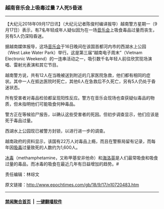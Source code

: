 ### 越南音乐会上吸毒过量 7人死5昏迷
------------------------

<p>【大纪元2018年09月17日讯】（大纪元记者陈俊村编译报导）越南警方星期一（9月17日）表示，有7名年轻成年人疑似因为在一场<a href="http://www.epochtimes.com/gb/tag/%E9%9F%B3%E4%B9%90%E4%BC%9A.html">音乐会</a>上吸食毒品过量而丧生，另有5人仍深陷昏迷。</p>
<p>据越南媒体报导，这场<a href="http://www.epochtimes.com/gb/tag/%E9%9F%B3%E4%B9%90%E4%BC%9A.html">音乐会</a>于16日晚间在该国首都河内市的西湖水上公园（West Lake Water Park）举行。这是第三届“越南电子周末”（Vietnam Electronic Weekend）的一连串活动之一，吸引数千名年轻人前往欣赏现场演唱、雷射光表演和其它节目。</p>
<p>越南警方说，共有12人在当晚被送到附近的几家医院急救，他们都有相同的症状。其中一人在抵达医院时死亡，其他6人在急救后不久死亡，另有5人仍处于昏迷状态。</p>
<p>所有受害者对毒品检验都呈现阳性反应。警方在音乐会现场也查获疑似毒品的物质，但未指明他们可能吸食何种毒品。</p>
<p>警方正在等候验尸报告，以确认这些受害者的死因。但初步调查显示，他们应该是死于毒品过量。</p>
<p>西湖水上公园现已被警方封锁，以进行进一步的调查。</p>
<p>越南政府的资料显示，该国有22万人对毒品上瘾，而且在警察局留有记录，而每年因<a href="http://www.epochtimes.com/gb/tag/%E5%90%B8%E6%AF%92.html">吸毒</a>过量致死的人数约为1,600人。</p>
<p><a href="http://www.epochtimes.com/gb/tag/%E5%86%B0%E6%AF%92.html">冰毒</a>（methamphetamine，又称甲基安非他命）和<a href="http://www.epochtimes.com/gb/tag/%E6%B5%B7%E6%B4%9B%E8%8B%B1.html">海洛英</a>是人们最常吸食和吸食过量的毒品，而冰毒的吸食在最近几年有日益增加的趋势。#</p>
<p>责任编辑：林琮文</p>

原文链接：http://www.epochtimes.com/gb/18/9/17/n10720483.htm


------------------------
#### [禁闻聚合首页](https://github.com/gfw-breaker/banned-news/blob/master/README.md) &nbsp;|&nbsp;  [一键翻墙软件](https://github.com/gfw-breaker/nogfw/blob/master/README.md)